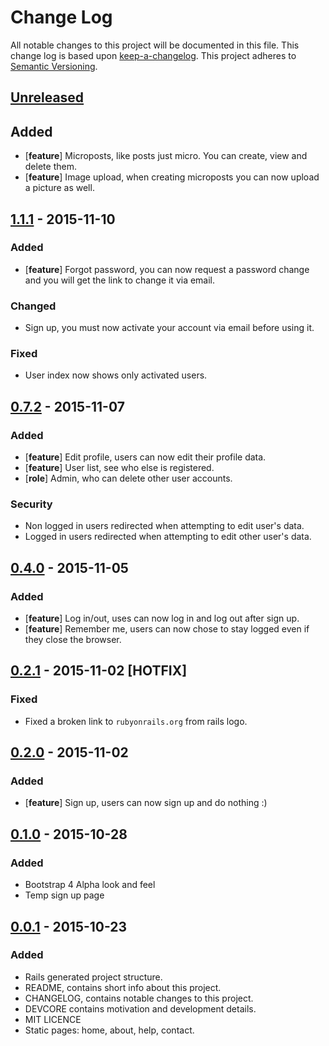 # Change Log

All notable changes to this project will be documented in this
file. This change log is based upon [keep-a-changelog]. This project adheres to
[Semantic Versioning].

## [Unreleased]

## Added

- [**feature**] Microposts, like posts just micro. You can create, view and
  delete them.
- [**feature**] Image upload, when creating microposts you can now upload a
                picture as well.

## [1.1.1] - 2015-11-10

### Added

- [**feature**] Forgot password, you can now request a password change and
  you will get the link to change it via email.

### Changed

- Sign up, you must now activate your account via email before using it.

### Fixed

- User index now shows only activated users.

## [0.7.2] - 2015-11-07

### Added

- [**feature**] Edit profile, users can now edit their profile data.
- [**feature**] User list, see who else is registered.
- [**role**] Admin, who can delete other user accounts.

### Security

- Non logged in users redirected when attempting to edit user's data.
- Logged in users redirected when attempting to edit other user's data.

## [0.4.0] - 2015-11-05

### Added

- [**feature**] Log in/out, uses can now log in and log out after sign up.
- [**feature**] Remember me, users can now chose to stay logged even if they
                close the browser.

## [0.2.1] - 2015-11-02 [HOTFIX]

### Fixed

- Fixed a broken link to `rubyonrails.org` from rails logo.

## [0.2.0] - 2015-11-02

### Added

- [**feature**] Sign up, users can now sign up and do nothing :)

## [0.1.0] - 2015-10-28

### Added

- Bootstrap 4 Alpha look and feel
- Temp sign up page

## [0.0.1] - 2015-10-23

### Added

- Rails generated project structure.
- README, contains short info about this project.
- CHANGELOG, contains notable changes to this project.
- DEVCORE contains motivation and development details.
- MIT LICENCE
- Static pages: home, about, help, contact.

[keep-a-changelog]: https://github.com/olivierlacan/keep-a-changelog
[Semantic Versioning]: http://semver.org/
[Unreleased]: https://github.com/mbrand12/sample-app/compare/v1.1.1...HEAD
[0.0.1]: https://github.com/mbrand12/sample-app/compare/59d0d68...v0.0.1
[0.1.0]: https://github.com/mbrand12/sample-app/compare/v0.0.1...v0.1.0
[0.2.0]: https://github.com/mbrand12/sample-app/compare/v0.1.0...v0.2.0
[0.2.1]: https://github.com/mbrand12/sample-app/compare/v0.2.0...v0.2.1
[0.4.0]: https://github.com/mbrand12/sample-app/compare/v0.2.1...v0.4.0
[0.7.2]: https://github.com/mbrand12/sample-app/compare/v0.4.0...v0.7.2
[1.1.1]: https://github.com/mbrand12/sample-app/compare/v0.7.2...v1.1.1
